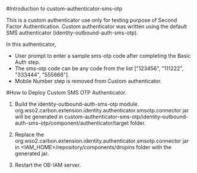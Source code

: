 #Introduction to custom-authenticator-sms-otp

This is a custom authenticator use only for testing purpose of Second Factor Authentication.
Custom authenticator was written using the default SMS authenticator (identity-outbound-auth-sms-otp). 

In this authenticator, 
- User prompt to enter a sample sms-otp code after completing the Basic Auth step.
- The sms-otp code can be any code from the list ["123456", "111222", "333444", "555666"].
- Mobile Number step is removed from Custom authenticator.

#How to Deploy Custom SMS OTP Authenticator. 
1. Build the identity-outbound-auth-sms-otp module. org.wso2.carbon.extension.identity.authenticator.smsotp.connector jar 
will be generated in custom-authenticator-sms-otp/identity-outbound-auth-sms-otp/component/authenticator/target folder.

2. Replace the org.wso2.carbon.extension.identity.authenticator.smsotp.connector jar in 
<IAM_HOME>/repository/components/dropins folder with the generated jar.

3. Restart the OB-IAM server.
